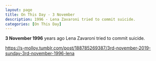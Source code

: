 ```yaml
---
layout: page
title: On This Day - 3 November
description: 1996 - Lena Zavaroni tried to commit suicide.
categories: [On This Day]
---
```


**3 November 1996**
<span id="age1"></span> years ago Lena Zavaroni tried to commit suicide.

 <div class="tumblr-post" data-href="https://embed.tumblr.com/embed/post/EL5qzF68tHkfhqTj4tuwlw/188785269387" data-did="ad3d56587899515e43fc276abe222e70465f4bff"><a href="https://s-molloy.tumblr.com/post/188785269387/3rd-november-2019-sunday-3rd-november-1996-lena">https://s-molloy.tumblr.com/post/188785269387/3rd-november-2019-sunday-3rd-november-1996-lena</a></div>  <script async src="https://assets.tumblr.com/post.js"></script>

<!-- Script for calculating number of years ago -->
<script>
var dob = '19961103';
var year = Number(dob.substr(0, 4));
var month = Number(dob.substr(4, 2)) - 1;
var day = Number(dob.substr(6, 2));
var today = new Date();
var age1 = today.getFullYear() - year;
if (today.getMonth() < month || (today.getMonth() == month && today.getDate() < day)) {
age1--;
}
document.getElementById("age1").innerHTML=age1;
</script>

